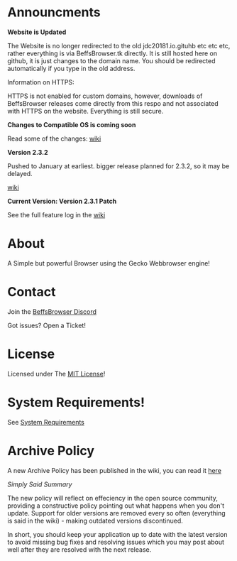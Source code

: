 # Announcments

**Website is Updated**

The Website is no longer redirected to the old jdc20181.io.gituhb etc etc etc, rather everything is via BeffsBrowser.tk directly. It is still hosted here on github, it is just changes to the domain name. You should be redirected automatically if you type in the old address. 

Information on HTTPS:

HTTPS is not enabled for custom domains, however, downloads of BeffsBrowser releases come directly from this respo and not associated with HTTPS on the website. Everything is still secure. 



**Changes to Compatible OS is coming soon**

Read some of the changes: [wiki](https://github.com/jdc20181/BeffsBrowser/wiki/Changes-to-Supported-OS-Versions)


**Version 2.3.2**

Pushed to January at earliest. bigger release planned for 2.3.2, so it may be delayed. 

[wiki](https://github.com/jdc20181/BeffsBrowser/wiki/Version-2.3.2-Coming-soon)




**Current Version: Version 2.3.1 Patch**



See the full feature log in the [wiki](https://github.com/jdc20181/BeffsBrowser/wiki/2.3.1-Patch-Release-Coming-soon)



# About

A Simple but powerful Browser using the Gecko Webbrowser engine!

# Contact 


Join the [BeffsBrowser Discord](https://discord.gg/kz4Bxw9)

Got issues? Open a Ticket! 


# License
Licensed under The [MIT License](https://github.com/jdc20181/BeffsBrowser/blob/master/Information/LICENSE)!


 
# System Requirements!

See [System Requirements](https://github.com/jdc20181/BeffsBrowser/blob/master/Information/SystemRequirements.md)

# Archive Policy

A new Archive Policy has been published in the wiki, you can read it [here](https://github.com/jdc20181/BeffsBrowser/wiki/Archive-Policy)

*Simply Said Summary*

The new policy will reflect on effeciency in the open source community, providing a constructive policy pointing out what happens when you don't update. Support for older versions are removed every so often (everything is said in the wiki) - making outdated versions discontinued. 

In short, you should keep your application up to date with the latest version to avoid missing bug fixes and resolving issues which you may post about well after they are resolved with the next release. 
